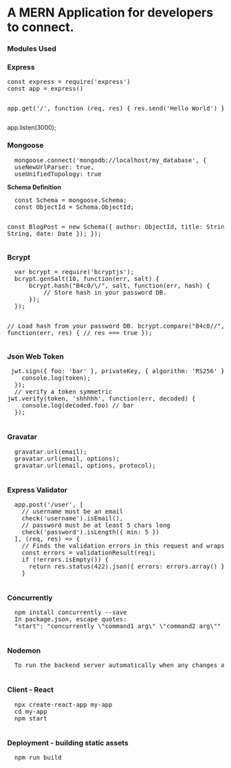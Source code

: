 # A MERN Application for developers to connect.
<h3>Modules Used</h3>

<h3> Express </h3>
<pre>
const express = require('express')
const app = express()

app.get('/', function (req, res) {
  res.send('Hello World')
});
</pre>

app.listen(3000);
<h3> Mongoose </h3>
<pre>
  mongoose.connect('mongodb://localhost/my_database', {
  useNewUrlParser: true,
  useUnifiedTopology: true
</pre>
<b>Schema Definition</b>
  <pre>
  const Schema = mongoose.Schema;
  const ObjectId = Schema.ObjectId;

  const BlogPost = new Schema({
      author: ObjectId,
      title: String,
      body: String,
      date: Date
    });
  });
</pre>
<h3> Bcrypt </h3>
<pre>
  var bcrypt = require('bcryptjs');
  bcrypt.genSalt(10, function(err, salt) {
      bcrypt.hash("B4c0/\/", salt, function(err, hash) {
          // Store hash in your password DB.
      });
  });
  
  // Load hash from your password DB.
  bcrypt.compare("B4c0/\/", hash, function(err, res) {
      // res === true
  });
  </pre>
 <h3> Json Web Token</h3>
 <pre>
 jwt.sign({ foo: 'bar' }, privateKey, { algorithm: 'RS256' }, function(err, token) {
    console.log(token);
  });
  // verify a token symmetric
jwt.verify(token, 'shhhhh', function(err, decoded) {
    console.log(decoded.foo) // bar
  });
  </pre>
  
  <h3> Gravatar </h3>
  <pre>
  gravatar.url(email);
  gravatar.url(email, options);
  gravatar.url(email, options, protocol);
  </pre>
  
  <h3> Express Validator </h3>
  <pre>
  app.post('/user', [
    // username must be an email
    check('username').isEmail(),
    // password must be at least 5 chars long
    check('password').isLength({ min: 5 })
  ], (req, res) => {
    // Finds the validation errors in this request and wraps them in an object with handy functions
    const errors = validationResult(req);
    if (!errors.isEmpty()) {
      return res.status(422).json({ errors: errors.array() });
    } 
    </pre>
    
  <h3>Concurrently</h3>
  <pre>
  npm install concurrently --save
  In package.json, escape quotes:
  "start": "concurrently \"command1 arg\" \"command2 arg\""
  </pre>
  <h3>Nodemon</h3>
  <pre>
  To run the backend server automatically when any changes are done.
  </pre>

  <h3> Client - React</h3>
  <pre>
  npx create-react-app my-app
  cd my-app
  npm start
  </pre>

  <h3>Deployment - building static assets</h3>
 <pre>
  npm run build
 </pre>

